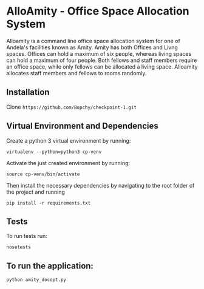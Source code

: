 # AlloAmity - Office Space Allocation System

Alloamity is a command line office space allocation system for one of Andela's facilities known as Amity. Amity has both Offices and Livng spaces. Offices can hold a maximum of six people, whereas living spaces can hold a maximum of four people. Both fellows and staff members require an office space, while only fellows can be allocated a living space. Alloamity allocates staff members and fellows to rooms randomly.  

## Installation

Clone `https://github.com/Bopchy/checkpoint-1.git`

## Virtual Environment and Dependencies 

Create a python 3 virtual environment by running:
	
	virtualenv --python=python3 cp-venv

Activate the just created environment by running: 
	
	source cp-venv/bin/activate

Then install the necessary dependencies by navigating to the root folder of the project and running 
	
	pip install -r requirements.txt

## Tests

To run tests run:

	nosetests

## To run the application:

	python amity_docopt.py

